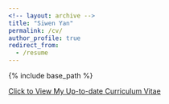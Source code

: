 ```yaml
---
<!-- layout: archive -->
title: "Siwen Yan"
permalink: /cv/
author_profile: true
redirect_from:
  - /resume
---
```


{% include base_path %}

[Click to View My Up-to-date Curriculum Vitae](https://Dtrycode.github.io/files/Resume_Siwen_Yan.pdf)

<!-- <embed src="http://lantaoyu.com/files/lantaoyu_cv.pdf" width="650" height="1800" type='application/pdf'> -->
